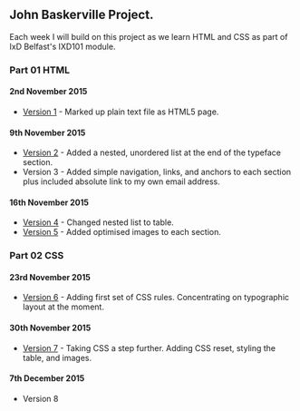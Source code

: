 ## John Baskerville Project.

Each week I will build on this project as we learn HTML and CSS as part of IxD Belfast's IXD101 module.

### Part 01 HTML

#### 2nd November 2015
- [Version 1](http://williamipark.github.io/John-Baskerville/version1.html) - Marked up plain text file as HTML5 page.

#### 9th November 2015
- [Version 2](http://williamipark.github.io/John-Baskerville/version2.html) - Added a nested, unordered list at the end of the typeface section.
- Version 3 - Added simple navigation, links, and anchors to each section plus included absolute link to my own email address.

#### 16th November 2015
- [Version 4](http://williamipark.github.io/John-Baskerville/version4.html) - Changed nested list to table.
- [Version 5](http://williamipark.github.io/John-Baskerville/version5.html) - Added optimised images to each section.

### Part 02 CSS

#### 23rd November 2015
- [Version 6](http://williamipark.github.io/John-Baskerville/version6.html) - Adding first set of CSS rules. Concentrating on typographic layout at the moment.

#### 30th November 2015
- [Version 7](http://williamipark.github.io/John-Baskerville/version7.html) - Taking CSS a step further. Adding CSS reset, styling the table, and images.

#### 7th December 2015

- Version 8